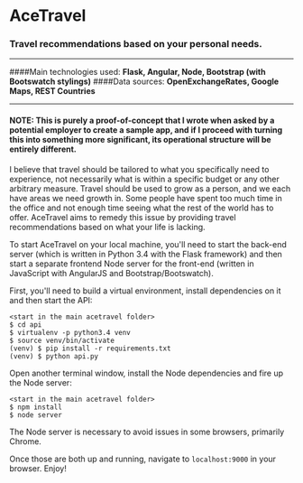 # AceTravel
### Travel recommendations based on your personal needs.

---

####Main technologies used: **Flask, Angular, Node, Bootstrap (with Bootswatch stylings)**
####Data sources: **OpenExchangeRates, Google Maps, REST Countries**

---
#### NOTE: This is purely a proof-of-concept that I wrote when asked by a potential employer to create a sample app, and if I proceed with turning this into something more significant, its operational structure will be entirely different.

I believe that travel should be tailored to what you specifically need to experience, not necessarily what is within a specific budget or any other arbitrary measure. Travel should be used to grow as a person, and we each have areas we need growth in. Some people have spent too much time in the office and not enough time seeing what the rest of the world has to offer. AceTravel aims to remedy this issue by providing travel recommendations based on what your life is lacking.

To start AceTravel on your local machine, you'll need to start the back-end server (which is written in Python 3.4 with the Flask framework) and then start a separate frontend Node server for the front-end (written in JavaScript with AngularJS and Bootstrap/Bootswatch).

First, you'll need to build a virtual environment, install dependencies on it and then start the API:

    <start in the main acetravel folder>
    $ cd api
    $ virtualenv -p python3.4 venv
    $ source venv/bin/activate
    (venv) $ pip install -r requirements.txt
    (venv) $ python api.py

Open another terminal window, install the Node dependencies and fire up the Node server:

    <start in the main acetravel folder>
    $ npm install
    $ node server

The Node server is necessary to avoid issues in some browsers, primarily Chrome.

Once those are both up and running, navigate to `localhost:9000` in your browser. Enjoy!

